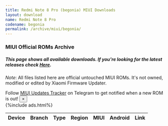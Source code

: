 ```yaml
---
title: Redmi Note 8 Pro (begonia) MIUI Downloads
layout: download
name: Redmi Note 8 Pro
codename: begonia
permalink: /archive/miui/begonia/
---
```

### MIUI Official ROMs Archive
##### This page shows all available downloads. If you're looking for the latest releases check [Here](/miui/begonia/).
*Note*: All files listed here are official untouched MIUI ROMs. It's not owned, modified or edited by Xiaomi Firmware Updater.

<div class="alert alert-primary alert-dismissible fade show" role="alert">
    Follow <a href="https://t.me/MIUIUpdatesTracker" class="alert-link">MIUI Updates Tracker</a> on Telegram to get notified when a new ROM is out!
    <button type="button" class="close" data-dismiss="alert" aria-label="Close">
        <span aria-hidden="true">&times;</span>
    </button>
</div>
{%include ads.html%}
<div class="table-responsive-md" id="table-wrapper">
<table id="miui" class="display dt-responsive compact table table-striped table-hover table-sm">
    <thead class="thead-dark">
        <tr>
            <th data-ref="device">Device</th>
                <th data-ref="branch">Branch</th>
                <th data-ref="type">Type</th>
                <th data-ref="region">Region</th>
                <th data-ref="miui">MIUI</th>
                <th data-ref="android">Android</th>
                <th data-ref="link">Link</th>
        </tr>
    </thead>
    <script>loadMiuiArchive('begonia')</script>
</table>
</div>

